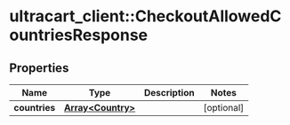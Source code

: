 # ultracart_client::CheckoutAllowedCountriesResponse

## Properties
Name | Type | Description | Notes
------------ | ------------- | ------------- | -------------
**countries** | [**Array&lt;Country&gt;**](Country.md) |  | [optional] 



